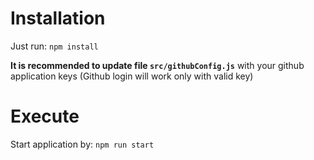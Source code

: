 # Installation

Just run: `npm install`

**It is recommended to update file `src/githubConfig.js`** with your github application keys (Github login will work only with valid key)

# Execute
Start application by:
`npm run start`
